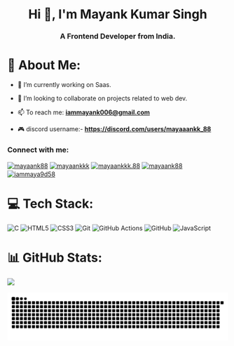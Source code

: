<h1 align="center">Hi 👋, I'm Mayank Kumar Singh</h1>
<h3 align="center">A Frontend Developer from India.</h3>



# 💫 About Me:
- 🔭 I’m currently working on Saas.<br>
- 👯 I’m looking to collaborate on projects related to web dev.<br>


- 📫 To reach me:  **iammayank006@gmail.com**
- 🎮 discord username:- **https://discord.com/users/mayaaankk_88** 

<h3 align="left">Connect with me:</h3>
<p align="left">
<a href="https://linkedin.com/in/mayaank88" target="blank"><img align="center" src="https://raw.githubusercontent.com/rahuldkjain/github-profile-readme-generator/master/src/images/icons/Social/linked-in-alt.svg" alt="mayaank88" height="30" width="40" /></a>
<a href="https://kaggle.com/mayaankkk" target="blank"><img align="center" src="https://raw.githubusercontent.com/rahuldkjain/github-profile-readme-generator/master/src/images/icons/Social/kaggle.svg" alt="mayaankkk" height="30" width="40" /></a>
<a href="https://instagram.com/mayaankkk.88" target="blank"><img align="center" src="https://raw.githubusercontent.com/rahuldkjain/github-profile-readme-generator/master/src/images/icons/Social/instagram.svg" alt="mayaankkk.88" height="30" width="40" /></a>
<a href="https://www.leetcode.com/mayaank88" target="blank"><img align="center" src="https://raw.githubusercontent.com/rahuldkjain/github-profile-readme-generator/master/src/images/icons/Social/leet-code.svg" alt="mayaank88" height="30" width="40" /></a>
<a href="https://auth.geeksforgeeks.org/user/iammaya9d58" target="blank"><img align="center" src="https://raw.githubusercontent.com/rahuldkjain/github-profile-readme-generator/master/src/images/icons/Social/geeks-for-geeks.svg" alt="iammaya9d58" height="30" width="40" /></a>
</p>

# 💻 Tech Stack:
![C](https://img.shields.io/badge/c-%2300599C.svg?style=for-the-badge&logo=c&logoColor=white) ![HTML5](https://img.shields.io/badge/html5-%23E34F26.svg?style=for-the-badge&logo=html5&logoColor=white) ![CSS3](https://img.shields.io/badge/css3-%231572B6.svg?style=for-the-badge&logo=css3&logoColor=white) ![Git](https://img.shields.io/badge/git-%23F05033.svg?style=for-the-badge&logo=git&logoColor=white) ![GitHub Actions](https://img.shields.io/badge/github%20actions-%232671E5.svg?style=for-the-badge&logo=githubactions&logoColor=white) ![GitHub](https://img.shields.io/badge/github-%23121011.svg?style=for-the-badge&logo=github&logoColor=white) ![JavaScript](https://img.shields.io/badge/javascript-%23323330.svg?style=for-the-badge&logo=javascript&logoColor=%23F7DF1E)
# 📊 GitHub Stats:
![](https://github-readme-stats.vercel.app/api/top-langs/?username=Mayaank88&theme=rose_pine&hide_border=false&include_all_commits=true&count_private=true&layout=compact)


<!-- Proudly created with GPRM ( https://gprm.itsvg.in ) -->
<picture>
  <source media="(prefers-color-scheme: dark)" srcset="https://raw.githubusercontent.com/Mayaank88/Mayaank88/output/github-snake-dark.svg" />
  <source media="(prefers-color-scheme: light)" srcset="https://raw.githubusercontent.com/Mayaank88/Mayaank88/output/github-snake.svg" />
  <img alt="github-snake" src="https://raw.githubusercontent.com/Mayaank88/Mayaank88/output/github-snake.svg" />
</picture>
